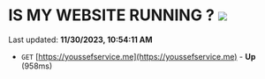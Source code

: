 # IS MY WEBSITE RUNNING ? [![](https://img.shields.io/static/v1?label=Sponsor&message=%E2%9D%A4&logo=GitHub&color=%23fe8e86)](https://github.com/sponsors/<username>)

Last updated: **11/30/2023, 10:54:11 AM**

- `GET` [https://youssefservice.me](https://youssefservice.me) - **Up** (958ms)
